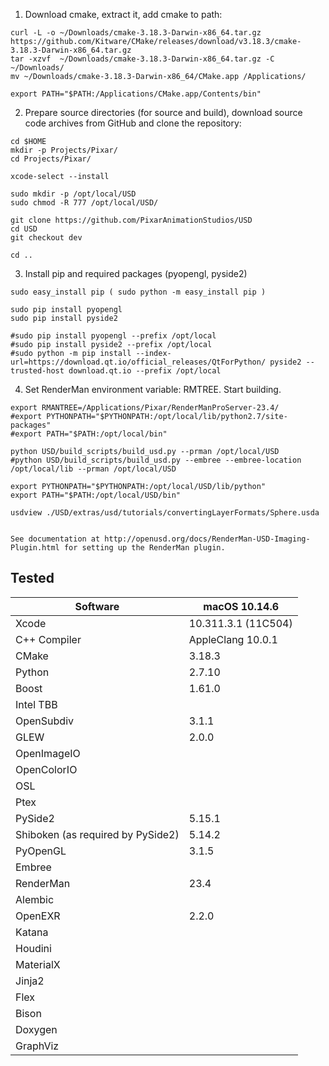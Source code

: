 1) Download cmake, extract it, add cmake to path:
```
curl -L -o ~/Downloads/cmake-3.18.3-Darwin-x86_64.tar.gz https://github.com/Kitware/CMake/releases/download/v3.18.3/cmake-3.18.3-Darwin-x86_64.tar.gz
tar -xzvf  ~/Downloads/cmake-3.18.3-Darwin-x86_64.tar.gz -C ~/Downloads/
mv ~/Downloads/cmake-3.18.3-Darwin-x86_64/CMake.app /Applications/

export PATH="$PATH:/Applications/CMake.app/Contents/bin"
```

2) Prepare source directories (for source and build), download source code archives from GitHub and clone the repository:
```terminal
cd $HOME
mkdir -p Projects/Pixar/
cd Projects/Pixar/

xcode-select --install

sudo mkdir -p /opt/local/USD
sudo chmod -R 777 /opt/local/USD/

git clone https://github.com/PixarAnimationStudios/USD
cd USD
git checkout dev

cd ..
```

3) Install pip and required packages (pyopengl, pyside2)
```terminal
sudo easy_install pip ( sudo python -m easy_install pip )

sudo pip install pyopengl
sudo pip install pyside2

#sudo pip install pyopengl --prefix /opt/local
#sudo pip install pyside2 --prefix /opt/local
#sudo python -m pip install --index-url=https://download.qt.io/official_releases/QtForPython/ pyside2 --trusted-host download.qt.io --prefix /opt/local
```

4) Set RenderMan environment variable: RMTREE. Start building.
```terminal
export RMANTREE=/Applications/Pixar/RenderManProServer-23.4/
#export PYTHONPATH="$PYTHONPATH:/opt/local/lib/python2.7/site-packages"
#export PATH="$PATH:/opt/local/bin"

python USD/build_scripts/build_usd.py --prman /opt/local/USD
#python USD/build_scripts/build_usd.py --embree --embree-location /opt/local/lib --prman /opt/local/USD

export PYTHONPATH="$PYTHONPATH:/opt/local/USD/lib/python"
export PATH="$PATH:/opt/local/USD/bin"

usdview ./USD/extras/usd/tutorials/convertingLayerFormats/Sphere.usda


See documentation at http://openusd.org/docs/RenderMan-USD-Imaging-Plugin.html for setting up the RenderMan plugin.
```


## Tested

| Software      | macOS 10.14.6 |
| ------------- | ------------- |
| Xcode         | 10.311.3.1 (11C504) |
| C++ Compiler  | AppleClang 10.0.1 |
| CMake         | 3.18.3        |
| Python        | 2.7.10        |
| Boost         | 1.61.0        |
| Intel TBB     |               |
| OpenSubdiv    | 3.1.1         |
| GLEW          | 2.0.0         |
| OpenImageIO   |               |
| OpenColorIO   |               |
| OSL           |               |
| Ptex          |               |
| PySide2       | 5.15.1        |
| Shiboken (as required by PySide2) | 5.14.2        |
| PyOpenGL      | 3.1.5         |
| Embree        |               |
| RenderMan     | 23.4          |
| Alembic       |               |
| OpenEXR       | 2.2.0         |
| Katana        |               |
| Houdini       |               |
| MaterialX     |               |
| Jinja2        |               |
| Flex          |               |
| Bison         |               |
| Doxygen       |               |
| GraphViz      |               |

